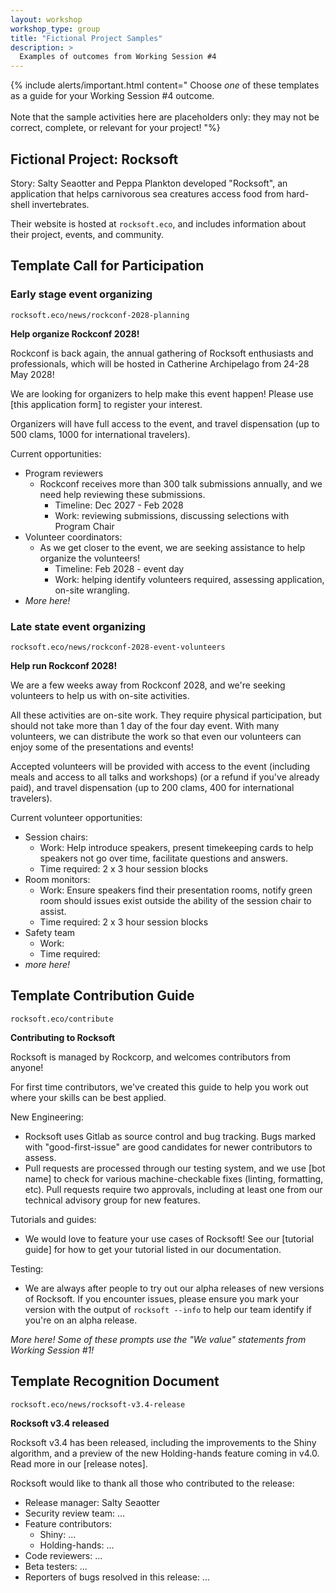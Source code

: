 ```yaml
---
layout: workshop
workshop_type: group
title: "Fictional Project Samples"
description: >
  Examples of outcomes from Working Session #4
---
```


{% include alerts/important.html content="
Choose *one* of these templates as a guide for your Working Session #4 outcome.
<br><br>
Note that the sample activities here are placeholders only: they may not be correct, complete, or relevant for your project!
"%}

## Fictional Project: Rocksoft

Story: Salty Seaotter and Peppa Plankton developed "Rocksoft", an application that helps carnivorous sea creatures access food from hard-shell invertebrates. 

Their website is hosted at <code>rocksoft.eco</code>, and includes information about their project, events, and community.


## Template Call for Participation

### Early stage event organizing

<code>rocksoft.eco/news/rockconf-2028-planning</code>

**Help organize Rockconf 2028!**

Rockconf is back again, the annual gathering of Rocksoft enthusiasts and professionals, which will be hosted in Catherine Archipelago from 24-28 May 2028!

We are looking for organizers to help make this event happen! Please use [this application form] to register your interest.

Organizers will have full access to the event, and travel dispensation (up to 500 clams, 1000 for international travelers). 

Current opportunities: 

* Program reviewers
    * Rockconf receives more than 300 talk submissions annually, and we need help reviewing these submissions. 
        * Timeline: Dec 2027 - Feb 2028
        * Work: reviewing submissions, discussing selections with Program Chair
* Volunteer coordinators:
    * As we get closer to the event, we are seeking assistance to help organize the volunteers!
        * Timeline: Feb 2028 - event day
        * Work: helping identify volunteers required, assessing application, on-site wrangling.
* _More here!_


### Late state event organizing

<code>rocksoft.eco/news/rockconf-2028-event-volunteers</code>

**Help run Rockconf 2028!**

We are a few weeks away from Rockconf 2028, and we're seeking volunteers to help us with on-site activities. 


All these activities are on-site work. They require physical participation, but should not take more than 1 day of the four day event. With many volunteers, we can distribute the work so that even our volunteers can enjoy some of the presentations and events!

Accepted volunteers will be provided with access to the event (including meals and access to all talks and workshops) (or a refund if you've already paid), and travel dispensation (up to 200 clams, 400 for international travelers). 

Current volunteer opportunities: 

* Session chairs:
    * Work: Help introduce speakers, present timekeeping cards to help speakers not go over time, facilitate questions and answers. 
    * Time required: 2 x 3 hour session blocks
* Room monitors:
    * Work: Ensure speakers find their presentation rooms, notify green room should issues exist outside the ability of the session chair to assist. 
    * Time required: 2 x 3 hour session blocks
* Safety team 
    * Work: 
    * Time required: 
* _more here!_


## Template Contribution Guide

<code>rocksoft.eco/contribute</code>

**Contributing to Rocksoft**

Rocksoft is managed by Rockcorp, and welcomes contributors from anyone!

For first time contributors, we've created this guide to help you work out where your skills can be best applied. 

New Engineering: 

* Rocksoft uses Gitlab as source control and bug tracking. Bugs marked with "good-first-issue" are good candidates for newer contributors to assess. 
* Pull requests are processed through our testing system, and we use [bot name] to check for various machine-checkable fixes (linting, formatting, etc). Pull requests require two approvals, including at least one from our technical advisory group for new features.

Tutorials and guides:

* We would love to feature your use cases of Rocksoft! See our [tutorial guide] for how to get your tutorial listed in our documentation.

Testing: 

* We are always after people to try out our alpha releases of new versions of Rocksoft. If you encounter issues, please ensure you mark your version with the output of `rocksoft --info` to help our team identify if you're on an alpha release.

_More here! Some of these prompts use the "We value" statements from Working Session #1!_

## Template Recognition Document


<code>rocksoft.eco/news/rocksoft-v3.4-release</code>

**Rocksoft v3.4 released**

Rocksoft v3.4 has been released, including the improvements to the Shiny algorithm, and a preview of the new Holding-hands feature coming in v4.0. Read more in our [release notes]. 

Rocksoft would like to thank all those who contributed to the release: 

* Release manager: Salty Seaotter
* Security review team: ...
* Feature contributors:
    * Shiny: ...
    * Holding-hands: ...
* Code reviewers: ...
* Beta testers: ...
* Reporters of bugs resolved in this release: ...